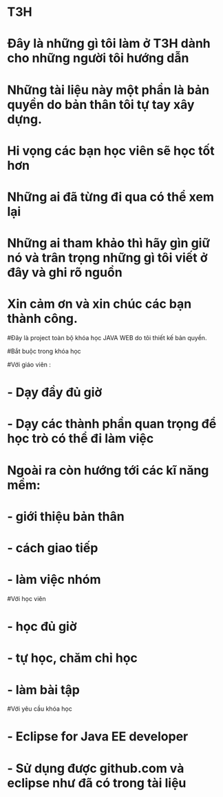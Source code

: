# T3H
# Đây là những gì tôi làm ở T3H dành cho những người tôi hướng dẫn
# Những tài liệu này một phần là bản quyền do bản thân tôi tự tay xây dựng. 
# Hi vọng các bạn học viên sẽ học tốt hơn
# Những ai đã từng đi qua có thể xem lại
# Những ai tham khảo thì hãy gìn giữ nó và trân trọng những gì tôi viết ở đây và ghi rõ nguồn
# Xin cảm ơn và xin chúc các bạn thành công.

#Đây là project toàn bộ khóa học JAVA WEB do tôi thiết kế bản quyền.

#Bắt buộc trong khóa học

#Với giáo viên :
#	- Dạy đầy đủ giờ
#	- Dạy các thành phần quan trọng để học trò có thể đi làm việc
#	Ngoài ra còn hướng tới các kĩ năng mềm:
#		- giới thiệu bản thân
#		- cách giao tiếp
#		- làm việc nhóm
#Với học viên 
#	- học đủ giờ
#	- tự học, chăm chỉ học
#	- làm bài tập
#Với yêu cầu khóa học
#	- Eclipse for Java EE developer 
#	- Sử dụng được github.com và eclipse như đã có trong tài liệu
